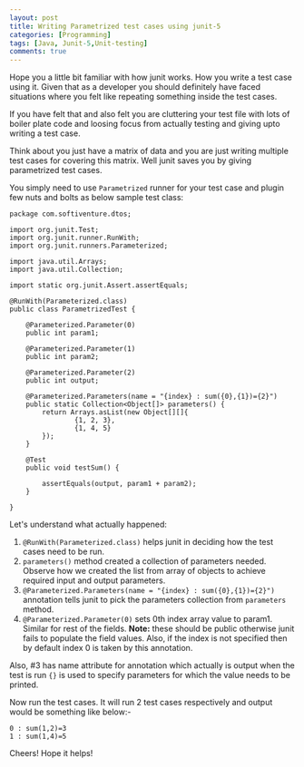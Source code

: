 ```yaml
---
layout: post
title: Writing Parametrized test cases using junit-5
categories: [Programming]
tags: [Java, Junit-5,Unit-testing]
comments: true
---
```


Hope you a little bit familiar with how junit works. How you write a test case using it. Given that as a developer you should definitely have faced situations
where you felt like repeating something inside the test cases. 

If you have felt that and also felt you are cluttering your test file with lots of boiler plate code
and loosing focus from actually testing and giving upto writing a test case.

Think about you just have a matrix of data and you are just writing multiple test cases for covering this matrix. Well junit saves you by giving parametrized
test cases.

You simply need to use `Parametrized` runner for your test case and plugin few nuts and bolts as below sample test class:

	package com.softiventure.dtos;
	
	import org.junit.Test;
	import org.junit.runner.RunWith;
	import org.junit.runners.Parameterized;
	
	import java.util.Arrays;
	import java.util.Collection;
	
	import static org.junit.Assert.assertEquals;
	
	@RunWith(Parameterized.class)
	public class ParametrizedTest {
	
		@Parameterized.Parameter(0)
		public int param1;
	
		@Parameterized.Parameter(1)
		public int param2;
	
		@Parameterized.Parameter(2)
		public int output;
	
		@Parameterized.Parameters(name = "{index} : sum({0},{1})={2}")
		public static Collection<Object[]> parameters() {
			return Arrays.asList(new Object[][]{
					{1, 2, 3},
					{1, 4, 5}
			});
		}
	
		@Test
		public void testSum() {
	
			assertEquals(output, param1 + param2);
		}
	
	}

Let's understand what actually happened:

1. `@RunWith(Parameterized.class)` helps junit in deciding how the test cases need to be run.
2. `parameters()` method created a collection of parameters needed. Observe how we created the list from array of objects to achieve required input and output parameters.
3. `@Parameterized.Parameters(name = "{index} : sum({0},{1})={2}")` annotation tells junit to pick the parameters collection from `parameters` method.
4. `@Parameterized.Parameter(0)` sets 0th index array value to param1. Similar for rest of the fields. **Note:** these should be public otherwise junit fails to populate the field values.
Also, if the index is not specified then by default index 0 is taken by this annotation.


Also, #3 has name attribute for annotation which actually is output when the test is run `{}` is used to specify parameters for which the value needs to be printed.

Now run the test cases. It will run 2 test cases respectively and output would be something like below:-

	0 : sum(1,2)=3
	1 : sum(1,4)=5

Cheers! Hope it helps!







